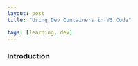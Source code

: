 ```yaml
---
layout: post
title: "Using Dev Containers in VS Code"

tags: [learning, dev]
---
```


### Introduction
